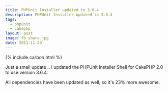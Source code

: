 ```yaml
---
title: PHPUnit Installer updated to 3.6.4
description: PHPUnit Installer updated to 3.6.4
tags:
  - phpunit
  - cakephp
layout: post
image: fb_share.jpg
date: 2011-11-29
---
```


{% include carbon.html %}

Just a small update .. I updated the PHPUnit Installer Shell for CakePHP 2.0 to use version 3.6.4.

All dependencies have been updated as well, so it's 23% more awesome.

